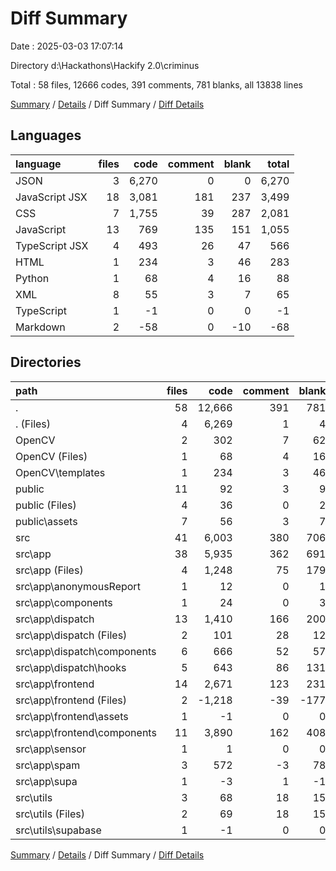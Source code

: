 # Diff Summary

Date : 2025-03-03 17:07:14

Directory d:\\Hackathons\\Hackify 2.0\\criminus

Total : 58 files,  12666 codes, 391 comments, 781 blanks, all 13838 lines

[Summary](results.md) / [Details](details.md) / Diff Summary / [Diff Details](diff-details.md)

## Languages
| language | files | code | comment | blank | total |
| :--- | ---: | ---: | ---: | ---: | ---: |
| JSON | 3 | 6,270 | 0 | 0 | 6,270 |
| JavaScript JSX | 18 | 3,081 | 181 | 237 | 3,499 |
| CSS | 7 | 1,755 | 39 | 287 | 2,081 |
| JavaScript | 13 | 769 | 135 | 151 | 1,055 |
| TypeScript JSX | 4 | 493 | 26 | 47 | 566 |
| HTML | 1 | 234 | 3 | 46 | 283 |
| Python | 1 | 68 | 4 | 16 | 88 |
| XML | 8 | 55 | 3 | 7 | 65 |
| TypeScript | 1 | -1 | 0 | 0 | -1 |
| Markdown | 2 | -58 | 0 | -10 | -68 |

## Directories
| path | files | code | comment | blank | total |
| :--- | ---: | ---: | ---: | ---: | ---: |
| . | 58 | 12,666 | 391 | 781 | 13,838 |
| . (Files) | 4 | 6,269 | 1 | 4 | 6,274 |
| OpenCV | 2 | 302 | 7 | 62 | 371 |
| OpenCV (Files) | 1 | 68 | 4 | 16 | 88 |
| OpenCV\\templates | 1 | 234 | 3 | 46 | 283 |
| public | 11 | 92 | 3 | 9 | 104 |
| public (Files) | 4 | 36 | 0 | 2 | 38 |
| public\\assets | 7 | 56 | 3 | 7 | 66 |
| src | 41 | 6,003 | 380 | 706 | 7,089 |
| src\\app | 38 | 5,935 | 362 | 691 | 6,988 |
| src\\app (Files) | 4 | 1,248 | 75 | 179 | 1,502 |
| src\\app\\anonymousReport | 1 | 12 | 0 | 1 | 13 |
| src\\app\\components | 1 | 24 | 0 | 3 | 27 |
| src\\app\\dispatch | 13 | 1,410 | 166 | 200 | 1,776 |
| src\\app\\dispatch (Files) | 2 | 101 | 28 | 12 | 141 |
| src\\app\\dispatch\\components | 6 | 666 | 52 | 57 | 775 |
| src\\app\\dispatch\\hooks | 5 | 643 | 86 | 131 | 860 |
| src\\app\\frontend | 14 | 2,671 | 123 | 231 | 3,025 |
| src\\app\\frontend (Files) | 2 | -1,218 | -39 | -177 | -1,434 |
| src\\app\\frontend\\assets | 1 | -1 | 0 | 0 | -1 |
| src\\app\\frontend\\components | 11 | 3,890 | 162 | 408 | 4,460 |
| src\\app\\sensor | 1 | 1 | 0 | 0 | 1 |
| src\\app\\spam | 3 | 572 | -3 | 78 | 647 |
| src\\app\\supa | 1 | -3 | 1 | -1 | -3 |
| src\\utils | 3 | 68 | 18 | 15 | 101 |
| src\\utils (Files) | 2 | 69 | 18 | 15 | 102 |
| src\\utils\\supabase | 1 | -1 | 0 | 0 | -1 |

[Summary](results.md) / [Details](details.md) / Diff Summary / [Diff Details](diff-details.md)